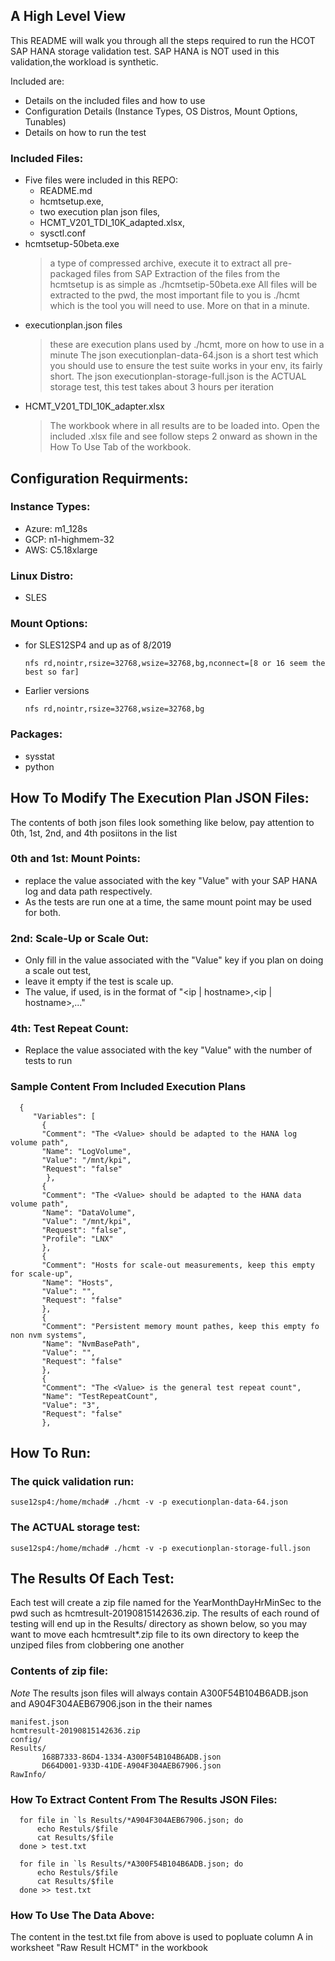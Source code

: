 
## A High Level View
This README will walk you through all the steps required to run the HCOT SAP HANA storage validation test.  SAP HANA is NOT used in this validation,the workload is synthetic.  

Included are:
* Details on the included files and how to use
* Configuration Details (Instance Types, OS Distros, Mount Options, Tunables)
* Details on how to run the test
 
### Included Files:
* Five files were included in this REPO:
    * README.md
    * hcmtsetup.exe,   
    * two execution plan json files,  
    * HCMT_V201_TDI_10K_adapted.xlsx, 
    * sysctl.conf
* hcmtsetup-50beta.exe 
    >  a type of compressed archive, execute it to extract all pre-packaged files from SAP
    >  Extraction of the files from the hcmtsetup is as simple as ./hcmtsetip-50beta.exe
    >  All files will be extracted to the pwd, the most important file to you is ./hcmt which is the tool you will need to use. 
    >  More on that in a minute.
 * executionplan.json files
    > these are execution plans used by ./hcmt, more on how to use in a minute
    > The json executionplan-data-64.json is a short test which you should use to ensure the test
    > suite works in your env, its fairly short. The json executionplan-storage-full.json is the 
    > ACTUAL storage test, this test takes about 3 hours per iteration
* HCMT_V201_TDI_10K_adapter.xlsx 
    > The workbook where in all results are to be loaded into.
    > Open the included .xlsx file and see follow steps 2 onward as shown in the How To Use Tab of the workbook. 
   
## Configuration Requirments:
### Instance Types:
* Azure: m1_128s
* GCP: n1-highmem-32
* AWS: C5.18xlarge
### Linux Distro:
* SLES
### Mount Options: 
* for SLES12SP4 and up as of 8/2019
    ``` 
    nfs rd,nointr,rsize=32768,wsize=32768,bg,nconnect=[8 or 16 seem the best so far]
    ```
* Earlier versions
    ```
    nfs rd,nointr,rsize=32768,wsize=32768,bg
    ```
### Packages:
* sysstat
* python

## How To Modify The Execution Plan JSON Files:
The contents of both json files look something like below, pay attention to 0th, 1st, 2nd, and 4th posiitons in the list
  
### 0th and 1st: Mount Points:
* replace the value associated with the key "Value" with your SAP HANA log and data path respectively.
* As the tests are run one at a time, the same mount point may be used for both.

 ### 2nd: Scale-Up or Scale Out:
* Only fill in the value associated with the "Value" key if you plan on doing a scale out test, 
* leave it empty if the test is scale up.
* The value, if used, is in the format of "<ip | hostname>,<ip | hostname>,..."

 ### 4th: Test Repeat Count: 
 * Replace the value associated with the key "Value" with the number of tests to run
  
 ### Sample Content From Included Execution Plans
```
  {
     "Variables": [
       {
       "Comment": "The <Value> should be adapted to the HANA log volume path",
       "Name": "LogVolume",
       "Value": "/mnt/kpi",
       "Request": "false"
        },
       {
       "Comment": "The <Value> should be adapted to the HANA data volume path",
       "Name": "DataVolume",
       "Value": "/mnt/kpi",
       "Request": "false",
       "Profile": "LNX"
       },
       {
       "Comment": "Hosts for scale-out measurements, keep this empty for scale-up",
       "Name": "Hosts",
       "Value": "",
       "Request": "false"
       },
       {
       "Comment": "Persistent memory mount pathes, keep this empty fo non nvm systems",
       "Name": "NvmBasePath",
       "Value": "",
       "Request": "false"
       },
       {
       "Comment": "The <Value> is the general test repeat count",
       "Name": "TestRepeatCount",
       "Value": "3",
       "Request": "false"
       },
```

## How To Run:
### The quick validation run:
```
suse12sp4:/home/mchad# ./hcmt -v -p executionplan-data-64.json  
```
### The ACTUAL storage test:
```
suse12sp4:/home/mchad# ./hcmt -v -p executionplan-storage-full.json  
```
## The Results Of Each Test:
Each test will create a zip file named for the YearMonthDayHrMinSec to the pwd such as 
hcmtresult-20190815142636.zip. The results of each round of testing will end up in  the
Results/ directory as shown below, so you may want to move each hcmtresult*.zip file to its 
own directory to keep the unziped files from clobbering one another

### Contents of zip file:
_Note_ The results json files will always contain A300F54B104B6ADB.json and A904F304AEB67906.json in the their names
```
manifest.json
hcmtresult-20190815142636.zip
config/
Results/
       168B7333-86D4-1334-A300F54B104B6ADB.json
       D664D001-933D-41DE-A904F304AEB67906.json
RawInfo/
```
### How To Extract Content From The Results JSON Files:
```
  for file in `ls Results/*A904F304AEB67906.json; do 
      echo Restuls/$file 
      cat Results/$file 
  done > test.txt

  for file in `ls Results/*A300F54B104B6ADB.json; do
      echo Restuls/$file 
      cat Results/$file 
  done >> test.txt
```

### How To Use The Data Above:
The content in the test.txt file from above is used to popluate column A in worksheet "Raw Result HCMT" in the workbook
